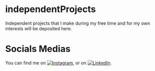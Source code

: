 # independentProjects
Independent projects that I make during my free time and for my own interests will be deposited here.

# Socials Medias
<!-- Actual text -->

You can find me on [![Instagram][1.2]][1], or on [![LinkedIn][2.2]][2].

<!-- Icons -->

[1.2]: https://imgur.com/vDwU6AL
[2.2]: https://imgur.com/rwYRqn6

<!-- Links to your social media accounts -->

[1]: https://instagram.com/cadejacobson/
[2]: https://www.linkedin.com/in/cade-jacobson-2782291a5/
